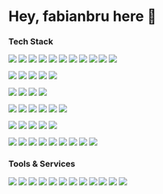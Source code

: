 # Hey, fabianbru here 👋

### Tech Stack
![](https://img.shields.io/badge/-General-f94144?style=flat)
![](https://img.shields.io/static/v1?style=flat&logo=node.js&logoColor=FFFFFF&logoWidth=18&label=Node.js&labelColor=333333&message=%20&color=aaaaaa)
![](https://img.shields.io/static/v1?style=flat&logo=npm&logoColor=FFFFFF&logoWidth=18&label=npm&labelColor=333333&message=%20&color=aaaaaa)
![](https://img.shields.io/static/v1?style=flat&logo=typescript&logoColor=FFFFFF&logoWidth=18&label=TypeScript&labelColor=333333&message=%20&color=aaaaaa)
![](https://img.shields.io/static/v1?style=flat&logo=eslint&logoColor=FFFFFF&logoWidth=18&label=ESLint&labelColor=333333&message=%20&color=aaaaaa)
![](https://img.shields.io/static/v1?style=flat&logo=.env&logoColor=FFFFFF&logoWidth=18&label=dotenv&labelColor=333333&message=%20&color=aaaaaa)
![](https://img.shields.io/static/v1?style=flat&logo=prettier&logoColor=FFFFFF&logoWidth=18&label=Prettier&labelColor=333333&message=%20&color=aaaaaa)
![](https://img.shields.io/static/v1?style=flat&logo=jest&logoColor=FFFFFF&logoWidth=18&label=Jest&labelColor=333333&message=%20&color=aaaaaa)
![](https://img.shields.io/static/v1?style=flat&logo=markdown&logoColor=FFFFFF&logoWidth=18&label=MarkDown&labelColor=333333&message=%20&color=aaaaaa)
![](https://img.shields.io/static/v1?style=flat&logo=git&logoColor=FFFFFF&logoWidth=18&label=git&labelColor=333333&message=%20&color=aaaaaa)
![](https://img.shields.io/static/v1?style=flat&logo=i18next&logoColor=FFFFFF&logoWidth=18&label=i18next&labelColor=333333&message=%20&color=aaaaaa)

![](https://img.shields.io/badge/-Web-f8961e?style=flat)
![](https://img.shields.io/static/v1?style=flat&logo=react&logoColor=FFFFFF&logoWidth=18&label=React&labelColor=333333&message=%20&color=aaaaaa)
![](https://img.shields.io/static/v1?style=flat&logo=react%20query&logoColor=FFFFFF&logoWidth=18&label=react-query&labelColor=333333&message=%20&color=aaaaaa)
![](https://img.shields.io/static/v1?style=flat&logo=redux&logoColor=FFFFFF&logoWidth=18&label=redux&labelColor=333333&message=%20&color=aaaaaa)
![](https://img.shields.io/static/v1?style=flat&logo=webpack&logoColor=FFFFFF&logoWidth=18&label=Webpack&labelColor=333333&message=%20&color=aaaaaa)

![](https://img.shields.io/badge/-Mobile-f9c74f?style=flat)
![](https://img.shields.io/static/v1?style=flat&logo=react&logoColor=FFFFFF&logoWidth=18&label=React%20Native&labelColor=333333&message=%20&color=aaaaaa)
![](https://img.shields.io/static/v1?style=flat&logo=android&logoColor=FFFFFF&logoWidth=18&label=Android&labelColor=333333&message=%20&color=aaaaaa)
![](https://img.shields.io/static/v1?style=flat&logo=ios&logoColor=FFFFFF&logoWidth=18&label=iOS&labelColor=333333&message=%20&color=aaaaaa)

![](https://img.shields.io/badge/-Cloud-90be6d?style=flat)
![](https://img.shields.io/static/v1?style=flat&logo=express&logoColor=FFFFFF&logoWidth=18&label=express&labelColor=333333&message=%20&color=aaaaaa)
![](https://img.shields.io/static/v1?style=flat&logo=docker&logoColor=FFFFFF&logoWidth=18&label=Docker&labelColor=333333&message=%20&color=aaaaaa)
![](https://img.shields.io/static/v1?style=flat&logo=mongodb&logoColor=FFFFFF&logoWidth=18&label=MongoDB&labelColor=333333&message=%20&color=aaaaaa)
![](https://img.shields.io/static/v1?style=flat&logo=influxdb&logoColor=FFFFFF&logoWidth=18&label=InfluxDB&labelColor=333333&message=%20&color=aaaaaa)
![](https://img.shields.io/static/v1?style=flat&logo=swagger&logoColor=FFFFFF&logoWidth=18&label=Swagger&labelColor=333333&message=%20&color=aaaaaa)

![](https://img.shields.io/badge/-Edge-6d98be?style=flat)
![](https://img.shields.io/static/v1?style=flat&logo=raspberry%20pi&logoColor=FFFFFF&logoWidth=18&label=Raspberry%20Pi&labelColor=333333&message=%20&color=aaaaaa)
![](https://img.shields.io/static/v1?style=flat&logo=arduino&logoColor=FFFFFF&logoWidth=18&label=Arduino&labelColor=333333&message=%20&color=aaaaaa)
![](https://img.shields.io/static/v1?style=flat&logo=bluetooth&logoColor=FFFFFF&logoWidth=18&label=Bluetooth/BLE&labelColor=333333&message=%20&color=aaaaaa)
![](https://img.shields.io/static/v1?style=flat&logo=mqtt&logoColor=FFFFFF&logoWidth=18&label=MQTT&labelColor=333333&message=%20&color=aaaaaa)

![](https://img.shields.io/badge/-Misc-7f6dbe?style=flat)
![](https://img.shields.io/static/v1?style=flat&logo=webstorm&logoColor=FFFFFF&logoWidth=18&label=WebStrom&labelColor=333333&message=%20&color=aaaaaa)
![](https://img.shields.io/static/v1?style=flat&logo=iterm2&logoColor=FFFFFF&logoWidth=18&label=iTerm2&labelColor=333333&message=%20&color=aaaaaa)
![](https://img.shields.io/static/v1?style=flat&logo=macos&logoColor=FFFFFF&logoWidth=18&label=macOS&labelColor=333333&message=%20&color=aaaaaa)
![](https://img.shields.io/static/v1?style=flat&logo=google%20chrome&logoColor=FFFFFF&logoWidth=18&label=Chrome&labelColor=333333&message=%20&color=aaaaaa)
![](https://img.shields.io/static/v1?style=flat&logo=homebrew&logoColor=FFFFFF&logoWidth=18&label=Homebrew&labelColor=333333&message=%20&color=aaaaaa)
![](https://img.shields.io/static/v1?style=flat&logo=alfred&logoColor=FFFFFF&logoWidth=18&label=Alfred&labelColor=333333&message=%20&color=aaaaaa)
![](https://img.shields.io/static/v1?style=flat&logo=postman&logoColor=FFFFFF&logoWidth=18&label=Postman&labelColor=333333&message=%20&color=aaaaaa)
![](https://img.shields.io/static/v1?style=flat&logo=postgresql&logoColor=FFFFFF&logoWidth=18&label=PostgreSQL&labelColor=333333&message=%20&color=aaaaaa)

### Tools & Services
![](https://img.shields.io/static/v1?style=flat&logo=github&logoColor=FFFFFF&logoWidth=18&label=GitHub&labelColor=333333&message=%20&color=aaaaaa)
![](https://img.shields.io/static/v1?style=flat&logo=github%20actions&logoColor=FFFFFF&logoWidth=18&label=GitHub%20Actions&labelColor=333333&message=%20&color=aaaaaa)
![](https://img.shields.io/static/v1?style=flat&logo=heroku&logoColor=FFFFFF&logoWidth=18&label=Heroku&labelColor=333333&message=%20&color=aaaaaa)
![](https://img.shields.io/static/v1?style=flat&logo=digitalocean&logoColor=FFFFFF&logoWidth=18&label=DigitalOcean&labelColor=333333&message=%20&color=aaaaaa)
![](https://img.shields.io/static/v1?style=flat&logo=app%20store&logoColor=FFFFFF&logoWidth=18&label=iOS%20App%20Store&labelColor=333333&message=%20&color=aaaaaa)
![](https://img.shields.io/static/v1?style=flat&logo=google%20play&logoColor=FFFFFF&logoWidth=18&label=Google%20Play%20Store&labelColor=333333&message=%20&color=aaaaaa)
![](https://img.shields.io/static/v1?style=flat&logo=sentry&logoColor=FFFFFF&logoWidth=18&label=Sentry&labelColor=333333&message=%20&color=aaaaaa)
![](https://img.shields.io/static/v1?style=flat&logo=affinity&logoColor=FFFFFF&logoWidth=18&label=Affinity&labelColor=333333&message=%20&color=aaaaaa)
![](https://img.shields.io/static/v1?style=flat&logo=figma&logoColor=FFFFFF&logoWidth=18&label=figma&labelColor=333333&message=%20&color=aaaaaa)
![](https://img.shields.io/static/v1?style=flat&logo=gitlab&logoColor=FFFFFF&logoWidth=18&label=GitLab&labelColor=333333&message=%20&color=aaaaaa)
![](https://img.shields.io/static/v1?style=flat&logo=microsoft%20azure&logoColor=FFFFFF&logoWidth=18&label=Azure&labelColor=333333&message=%20&color=aaaaaa)
![](https://img.shields.io/static/v1?style=flat&logo=amazon%20s3&logoColor=FFFFFF&logoWidth=18&label=Amazon%20S3&labelColor=333333&message=%20&color=aaaaaa)
